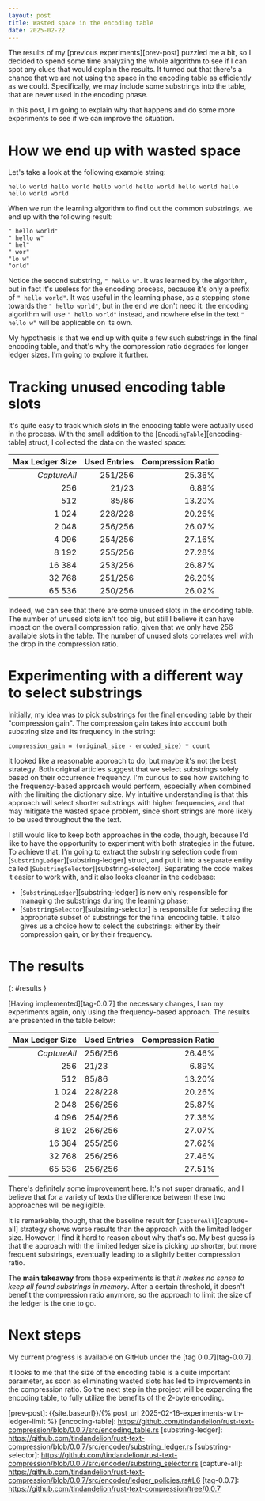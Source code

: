 ```yaml
---
layout: post
title: Wasted space in the encoding table
date: 2025-02-22
---
```


The results of my [previous experiments][prev-post] puzzled me a bit, so I decided to spend some time analyzing the whole algorithm to see if I can spot any clues that would explain the results. It turned out that there's a chance that we are not using the space in the encoding table as efficiently as we could. Specifically, we may include some substrings into the table, that are never used in the encoding phase. 

In this post, I'm going to explain why that happens and do some more experiments to see if we can improve the situation.

# How we end up with wasted space

Let's take a look at the following example string: 

```
hello world hello world hello world hello world hello world hello hello world world
```

When we run the learning algorithm to find out the common substrings, we end up with the following result:

```
" hello world"
" hello w"
" hel"
" wor"
"lo w"
"orld"
```

Notice the second substring, `" hello w"`. It was learned by the algorithm, but in fact it's useless for the encoding process, because it's only a prefix of `" hello world"`. It was useful in the learning phase, as a stepping stone towards the `" hello world"`, but in the end we don't need it: the encoding algorithm will use `" hello world"` instead, and nowhere else in the text `" hello w"` will be applicable on its own.

My hypothesis is that we end up with quite a few such substrings in the final encoding table, and that's why the compression ratio degrades for longer ledger sizes. I'm going to explore it further.

# Tracking unused encoding table slots 

It's quite easy to track which slots in the encoding table were actually used in the process. With the small addition to the [`EncodingTable`][encoding-table] struct, I collected the data on the wasted space: 


| Max Ledger Size | Used Entries | Compression Ratio |
|----------------:|-------------:|------------------:|
| _CaptureAll_    |     251/256 |          25.36% |
|             256 |      21/23 |             6.89% |
|             512 |      85/86 |            13.20% |
|           1 024 |    228/228 |            20.26% |
|           2 048 |    256/256 |            26.07% |
|           4 096 |    254/256 |            27.16% |
|           8 192 |    255/256 |            27.28% |
|          16 384 |    253/256 |            26.87% |
|          32 768 |    251/256 |            26.20% |
|          65 536 |    250/256 |            26.02% |

Indeed, we can see that there are some unused slots in the encoding table. The number of unused slots isn't too big, but still I believe it can have impact on the overall compression ratio, given that we only have 256 available slots in the table. The number of unused slots correlates well with the drop in the compression ratio.

# Experimenting with a different way to select substrings

Initially, my idea was to pick substrings for the final encoding table by their "compression gain". The compression gain takes into account both substring size and its frequency in the string: 

```
compression_gain = (original_size - encoded_size) * count
```

It looked like a reasonable approach to do, but maybe it's not the best strategy. Both original articles suggest that we select substrings solely based on their occurrence frequency. I'm curious to see how switching to the frequency-based approach would perform, especially when combined with the limiting the dictionary size. My intuitive understanding is that this approach will select shorter substrings with higher frequencies, and that may mitigate the wasted space problem, since short strings are more likely to be used throughout the the text. 

I still would like to keep both approaches in the code, though, because I'd like to have the opportunity to experiment with both strategies in the future. To achieve that, I'm going to extract the substring selection code from [`SubstringLedger`][substring-ledger] struct, and put it into a separate entity called [`SubstringSelector`][substring-selector]. Separating the code makes it easier to work with, and it also looks cleaner in the codebase: 

- [`SubstringLedger`][substring-ledger] is now only responsible for managing the substrings during the learning phase;
- [`SubstringSelector`][substring-selector] is responsible for selecting the appropriate subset of substrings for the final encoding table. It also gives us a choice how to select the substrings: either by their compression gain, or by their frequency.

# The results 
{: #results }

[Having implemented][tag-0.0.7] the necessary changes, I ran my experiments again, only using the frequency-based approach. The results are presented in the table below: 

| Max Ledger Size | Used Entries | Compression Ratio |
|----------------:|-------------|------------------:|
| _CaptureAll_    |     256/256 |          26.46%  |
|             256 |      21/23 |             6.89% |
|             512 |      85/86 |            13.20% |
|           1 024 |    228/228 |            20.26% |
|           2 048 |    256/256 |            25.87% |
|           4 096 |    254/256 |            27.36% |
|           8 192 |    256/256 |            27.07% |
|          16 384 |    255/256 |            27.62% |
|          32 768 |    256/256 |            27.46% |
|          65 536 |    256/256 |            27.51% |

There's definitely some improvement here. It's not super dramatic, and I believe that for a variety of texts the difference between these two approaches will be negligible. 

It is remarkable, though, that the baseline result for [`CaptureAll`][capture-all] strategy shows worse results than the approach with the limited ledger size. However, I find it hard to reason about why that's so. My best guess is that the approach with the limited ledger size is picking up shorter, but more frequent substrings, eventually leading to a slightly better compression ratio.

The **main takeaway** from those experiments is that _it makes no sense to keep all found substrings in memory_. After a certain threshold, it doesn't benefit the compression ratio anymore, so the approach to limit the size of the ledger is the one to go.

# Next steps

My current progress is available on GitHub under the [tag 0.0.7][tag-0.0.7].

It looks to me that the size of the encoding table is a quite important parameter, as soon as eliminating wasted slots has led to improvements in the compression ratio. So the next step in the project will be expanding the encoding table, to fully utilize the benefits of the 2-byte encoding.

[prev-post]: {{site.baseurl}}/{% post_url 2025-02-16-experiments-with-ledger-limit %}
[encoding-table]: https://github.com/tindandelion/rust-text-compression/blob/0.0.7/src/encoding_table.rs
[substring-ledger]: https://github.com/tindandelion/rust-text-compression/blob/0.0.7/src/encoder/substring_ledger.rs
[substring-selector]: https://github.com/tindandelion/rust-text-compression/blob/0.0.7/src/encoder/substring_selector.rs
[capture-all]: https://github.com/tindandelion/rust-text-compression/blob/0.0.7/src/encoder/ledger_policies.rs#L6
[tag-0.0.7]: https://github.com/tindandelion/rust-text-compression/tree/0.0.7






